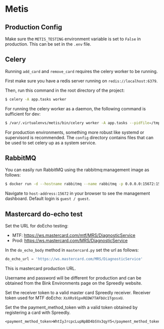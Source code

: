 # Metis

## Production Config

Make sure the `METIS_TESTING` environment variable is set to `False` in production.
This can be set in the `.env` file.

## Celery

Running `add_card` and `remove_card` requires the celery worker to be running.

First make sure you have a redis server running on `redis://localhost:6379`.

Then, run this command in the root directory of the project:

```bash
$ celery -A app.tasks worker
```

For running the celery worker as a daemon, the following command is sufficient for dev:

```bash
$ /var/.virtualenvs/metis/bin/celery worker -A app.tasks --pidfile=/tmp/celery_metis.pid -D
```

For production environments, something more robust like systemd or supervisord is recommended.
The `config` directory contains files that can be used to set celery up as a system service.

## RabbitMQ

You can easily run RabbitMQ using the rabbitmq:management image as follows:

```bash
$ docker run -d --hostname rabbitmq --name rabbitmq -p 0.0.0.0:15672:15672 -p 0.0.0.0:5672:5672 rabbitmq:management
```

Navigate to `host-address:15672` in your browser to see the management dashboard. Default login is `guest / guest`.

## Mastercard do-echo test

Set the URL for doEcho testing:

* MTF: https://ws.mastercard.com/mtf/MRS/DiagnosticService
* Prod: https://ws.mastercard.com/MRS/DiagnosticService

In the `do_echo_body` method in `mastercard.py` set the url as follows:
```python
do_echo_url = 'https://ws.mastercard.com/MRS/DiagnosticService'
```
This is mastercard production URL.

Username and password will be different for production and can be obtained from the Bink Environments page on
the Spreedly website.

Set the receiver token to a valid master card Spreedly receiver.
Receiver token used for MTF doEcho: `XsXRs91pxREDW7TAFbUc1TgosxU`.

Set the the payment_method_token with a valid token obtained by registering a card with Spreedly.
```
<payment_method_token>WhtIyJrcpcLupNpBD4bSVx3qyY5</payment_method_token>
```
